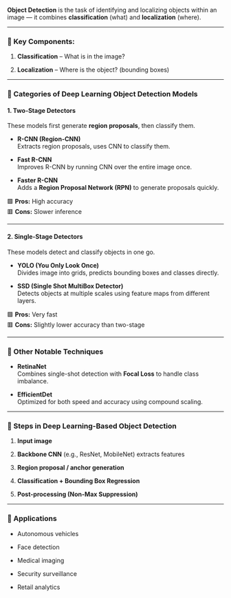 
**Object Detection** is the task of identifying and localizing objects within an image — it combines **classification** (what) and **localization** (where).

---

### 🔹 Key Components:

1. **Classification** – What is in the image?
    
2. **Localization** – Where is the object? (bounding boxes)
    

---

### 🔹 Categories of Deep Learning Object Detection Models

#### 1. **Two-Stage Detectors**

These models first generate **region proposals**, then classify them.

- **R-CNN (Region-CNN)**  
    Extracts region proposals, uses CNN to classify them.
    
- **Fast R-CNN**  
    Improves R-CNN by running CNN over the entire image once.
    
- **Faster R-CNN**  
    Adds a **Region Proposal Network (RPN)** to generate proposals quickly.
    

🟩 **Pros:** High accuracy  
🟥 **Cons:** Slower inference

---

#### 2. **Single-Stage Detectors**

These models detect and classify objects in one go.

- **YOLO (You Only Look Once)**  
    Divides image into grids, predicts bounding boxes and classes directly.
    
- **SSD (Single Shot MultiBox Detector)**  
    Detects objects at multiple scales using feature maps from different layers.
    

🟩 **Pros:** Very fast  
🟥 **Cons:** Slightly lower accuracy than two-stage

---

### 🔹 Other Notable Techniques

- **RetinaNet**  
    Combines single-shot detection with **Focal Loss** to handle class imbalance.
    
- **EfficientDet**  
    Optimized for both speed and accuracy using compound scaling.
    

---

### 🔹 Steps in Deep Learning-Based Object Detection

1. **Input image**
    
2. **Backbone CNN** (e.g., ResNet, MobileNet) extracts features
    
3. **Region proposal / anchor generation**
    
4. **Classification + Bounding Box Regression**
    
5. **Post-processing (Non-Max Suppression)**
    

---

### 🔹 Applications

- Autonomous vehicles
    
- Face detection
    
- Medical imaging
    
- Security surveillance
    
- Retail analytics